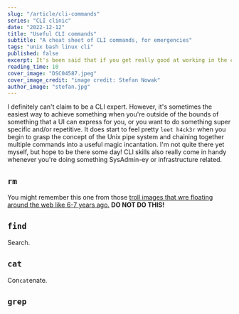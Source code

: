 ```yaml
---
slug: "/article/cli-commands"
series: "CLI clinic"
date: "2022-12-12"
title: "Useful CLI commands"
subtitle: "A cheat sheet of CLI commands, for emergencies"
tags: "unix bash linux cli"
published: false
excerpt: It's been said that if you get really good at working in the command line, you ascend into being a tech witch/wizaerd of olde. Multiple peer-reviewed studies have confirmed this as, in fact, true.
reading_time: 10
cover_image: "DSC04587.jpeg"
cover_image_credit: "image credit: Stefan Nowak"
author_image: "stefan.jpg"
---
```


I definitely can't claim to be a CLI expert. However, it's sometimes the easiest way to achieve something when you're outside of the bounds of something that a UI can express for you, or you want to do something super specific and/or repetitive. It does start to feel pretty `leet h4ck3r` when you begin to grasp the concept of the Unix pipe system and chaining together multiple commands into a useful magic incantation. I'm not quite there yet myself, but hope to be there some day! CLI skills also really come in handy whenever you're doing something SysAdmin-ey or infrastructure related.

## `rm`

You might remember this one from those [troll images that wre floating around the web like 6-7 years ago.](https://news.softpedia.com/news/quot-Evil-quot-Linux-Users-Teach-Mac-OS-X-Fans-How-to-Improve-and-Destroy-Their-System-458675.shtml) **DO NOT DO THIS!**

## `find`

Search.

## `cat`

Con`cat`enate.

## `grep`

